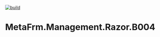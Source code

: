[![build](https://github.com/MetaFrm/MetaFrm.Management.Razor.B004/actions/workflows/build.yml/badge.svg)](https://github.com/MetaFrm/MetaFrm.Management.Razor.B004/actions/workflows/build.yml)

# MetaFrm.Management.Razor.B004